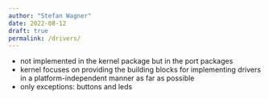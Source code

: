 ```yaml
---
author: "Stefan Wagner"
date: 2022-08-12
draft: true
permalink: /drivers/
---
```


- not implemented in the kernel package but in the port packages
- kernel focuses on providing the building blocks for implementing drivers in a platform-independent manner as far as possible
- only exceptions: buttons and leds
